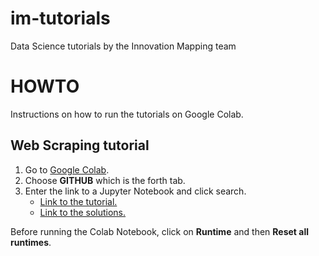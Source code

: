 # im-tutorials
Data Science tutorials by the Innovation Mapping team

# HOWTO
Instructions on how to run the tutorials on Google Colab.

## Web Scraping tutorial
1. Go to [Google Colab](https://colab.research.google.com).
2. Choose **GITHUB** which is the forth tab.
3. Enter the link to a Jupyter Notebook and click search.
    * [Link to the tutorial.](https://github.com/danielinux7/im-tutorials/blob/3-ysi-tutorial/3-Web-Scraping/Web%20Scraping%20Tutorial.ipynb)
    * [Link to the solutions.](https://github.com/danielinux7/im-tutorials/blob/3-ysi-tutorial/3-Web-Scraping/solutions.ipynb)

Before running the Colab Notebook, click on **Runtime** and then **Reset all runtimes**.
